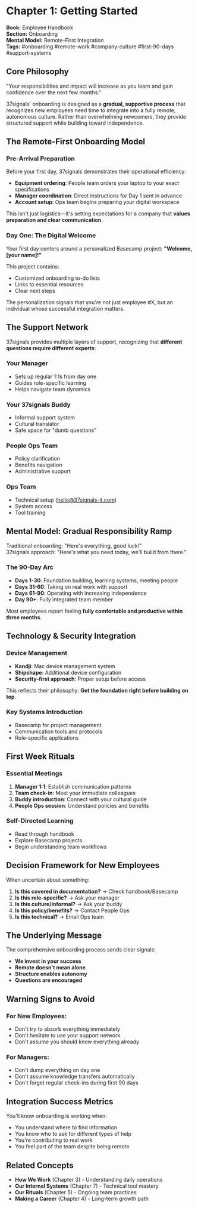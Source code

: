 # Chapter 1: Getting Started

**Book:** Employee Handbook  
**Section:** Onboarding  
**Mental Model:** Remote-First Integration  
**Tags:** #onboarding #remote-work #company-culture #first-90-days #support-systems

## Core Philosophy

"Your responsibilities and impact will increase as you learn and gain confidence over the next few months."

37signals' onboarding is designed as a **gradual, supportive process** that recognizes new employees need time to integrate into a fully remote, autonomous culture. Rather than overwhelming newcomers, they provide structured support while building toward independence.

## The Remote-First Onboarding Model

### Pre-Arrival Preparation
Before your first day, 37signals demonstrates their operational efficiency:
- **Equipment ordering**: People team orders your laptop to your exact specifications
- **Manager coordination**: Direct instructions for Day 1 sent in advance
- **Account setup**: Ops team begins preparing your digital workspace

This isn't just logistics—it's setting expectations for a company that **values preparation and clear communication**.

### Day One: The Digital Welcome

Your first day centers around a personalized Basecamp project: **"Welcome, [your name]!"**

This project contains:
- Customized onboarding to-do lists
- Links to essential resources
- Clear next steps

The personalization signals that you're not just employee #X, but an individual whose successful integration matters.

## The Support Network

37signals provides multiple layers of support, recognizing that **different questions require different experts**:

### Your Manager
- Sets up regular 1:1s from day one
- Guides role-specific learning
- Helps navigate team dynamics

### Your 37signals Buddy
- Informal support system
- Cultural translator
- Safe space for "dumb questions"

### People Ops Team
- Policy clarification
- Benefits navigation
- Administrative support

### Ops Team
- Technical setup (hello@37signals-it.com)
- System access
- Tool training

## Mental Model: Gradual Responsibility Ramp

Traditional onboarding: "Here's everything, good luck!"  
37signals approach: "Here's what you need today, we'll build from there."

### The 90-Day Arc
- **Days 1-30**: Foundation building, learning systems, meeting people
- **Days 31-60**: Taking on real work with support
- **Days 61-90**: Operating with increasing independence
- **Day 90+**: Fully integrated team member

Most employees report feeling **fully comfortable and productive within three months**.

## Technology & Security Integration

### Device Management
- **Kandji**: Mac device management system
- **Shipshape**: Additional device configuration
- **Security-first approach**: Proper setup before access

This reflects their philosophy: **Get the foundation right before building on top**.

### Key Systems Introduction
- Basecamp for project management
- Communication tools and protocols
- Role-specific applications

## First Week Rituals

### Essential Meetings
1. **Manager 1:1**: Establish communication patterns
2. **Team check-in**: Meet your immediate colleagues  
3. **Buddy introduction**: Connect with your cultural guide
4. **People Ops session**: Understand policies and benefits

### Self-Directed Learning
- Read through handbook
- Explore Basecamp projects
- Begin understanding team workflows

## Decision Framework for New Employees

When uncertain about something:
1. **Is this covered in documentation?** → Check handbook/Basecamp
2. **Is this role-specific?** → Ask your manager
3. **Is this culture/informal?** → Ask your buddy
4. **Is this policy/benefits?** → Contact People Ops
5. **Is this technical?** → Email Ops team

## The Underlying Message

The comprehensive onboarding process sends clear signals:
- **We invest in your success**
- **Remote doesn't mean alone**
- **Structure enables autonomy**
- **Questions are encouraged**

## Warning Signs to Avoid

### For New Employees:
- Don't try to absorb everything immediately
- Don't hesitate to use your support network
- Don't assume you should know everything already

### For Managers:
- Don't dump everything on day one
- Don't assume knowledge transfers automatically
- Don't forget regular check-ins during first 90 days

## Integration Success Metrics

You'll know onboarding is working when:
- You understand where to find information
- You know who to ask for different types of help  
- You're contributing to real work
- You feel part of the team despite being remote

## Related Concepts

- **How We Work** (Chapter 3) - Understanding daily operations
- **Our Internal Systems** (Chapter 7) - Technical tool mastery
- **Our Rituals** (Chapter 5) - Ongoing team practices
- **Making a Career** (Chapter 4) - Long-term growth path